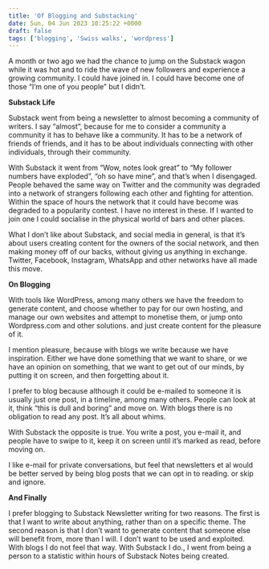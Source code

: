 ```yaml
---
title: 'Of Blogging and Substacking'
date: Sun, 04 Jun 2023 10:25:22 +0000
draft: false
tags: ['blogging', 'Swiss walks', 'wordpress']
---
```


A month or two ago we had the chance to jump on the Substack wagon while it was hot and to ride the wave of new followers and experience a growing community. I could have joined in. I could have become one of those “I’m one of you people” but I didn’t. 

**Substack Life**

Substack went from being a newsletter to almost becoming a community of writers. I say “almost”, because for me to consider a community a community it has to behave like a community. It has to be a network of friends of friends, and it has to be about individuals connecting with other individuals, through their community. 

With Substack it went from “Wow, notes look great” to “My follower numbers have exploded”, “oh so have mine”, and that’s when I disengaged. People behaved the same way on Twitter and the community was degraded into a network of strangers following each other and fighting for attention. Within the space of hours the network that it could have become was degraded to a popularity contest. I have no interest in these. If I wanted to join one I could socialise in the physical world of bars and other places. 

What I don’t like about Substack, and social media in general, is that it’s about users creating content for the owners of the social network, and then making money off of our backs, without giving us anything in exchange. Twitter, Facebook, Instagram, WhatsApp and other networks have all made this move. 

**On Blogging**

With tools like WordPress, among many others we have the freedom to generate content, and choose whether to pay for our own hosting, and manage our own websites and attempt to monetise them, or jump onto Wordpress.com and other solutions. and just create content for the pleasure of it. 

I mention pleasure, because with blogs we write because we have inspiration. Either we have done something that we want to share, or we have an opinion on something, that we want to get out of our minds, by putting it on screen, and then forgetting about it. 

I prefer to blog because although it could be e-mailed to someone it is usually just one post, in a timeline, among many others. People can look at it, think “this is dull and boring” and move on. With blogs there is no obligation to read any post. It’s all about whims. 

With Substack the opposite is true. You write a post, you e-mail it, and people have to swipe to it, keep it on screen until it’s marked as read, before moving on. 

I like e-mail for private conversations, but feel that newsletters et al would be better served by being blog posts that we can opt in to reading. or skip and ignore. 

**And Finally**

I prefer blogging to Substack Newsletter writing for two reasons. The first is that I want to write about anything, rather than on a specific theme. The second reason is that I don’t want to generate content that someone else will benefit from, more than I will. I don’t want to be used and exploited. With blogs I do not feel that way. With Substack I do., I went from being a person to a statistic within hours of Substack Notes being created.
